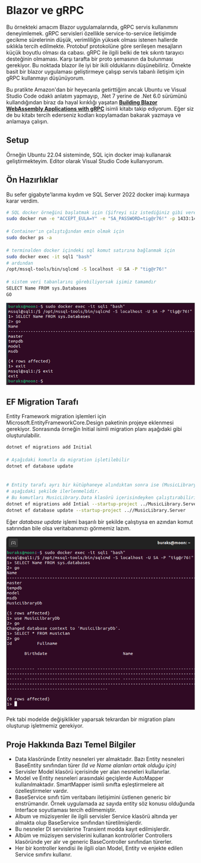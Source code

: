 # Blazor ve gRPC

Bu örnekteki amacım Blazor uygulamalarında, gRPC servis kullanımını deneyimlemek. gRPC servisleri özellikle service-to-service iletişimde gecikme sürelerinin düşük, verimliliğin yüksek olması istenen hallerde sıklıkla tercih edilmekte. Protobuf protokolüne göre serileşen mesajların küçük boyutlu olması da cabası. gRPC ile ilgili belki de tek sıkıntı tarayıcı desteğinin olmaması. Karşı tarafta bir proto şemasının da bulunması gerekiyor. Bu noktada blazor ile iyi bir ikili olduklarını düşünebiliriz. Örnekte basit bir blazor uygulaması geliştirmeye çalışıp servis tabanlı iletişim için gRPC kullanmayı düşünüyorum. 

Bu pratikte Amazon'dan bir heyecanla getirttiğim ancak Ubuntu ve Visual Studio Code odaklı anlatım yapmayıp, .Net 7 yerine de .Net 6.0 sürümünü kullandığından biraz da hayal kırıklığı yaşatan [**Building Blazor WebAssembly Applications with gRPC**](https://www.amazon.com.tr/Building-Blazor-WebAssembly-Applications-gRPC/dp/1804610550/ref=sr_1_1?__mk_tr_TR=%C3%85M%C3%85%C5%BD%C3%95%C3%91&crid=4X7VJ223EWP1&keywords=building+blazor+webassembly+applications+with+grpc&qid=1680897411&sprefix=building+blazor+webassembly+applications+with+grpc%2Caps%2C117&sr=8-1) isimli kitabı takip ediyorum. Eğer siz de bu kitabı tercih ederseniz kodları kopylamadan bakarak yazmaya ve anlamaya çalışın.

## Setup

Örneğin Ubuntu 22.04 sisteminde, SQL için docker imajı kullanarak geliştirmekteyim. Editor olarak Visual Studio Code kullanıyorum.

## Ön Hazırlıklar

Bu sefer gigabyte'larıma kıydım ve SQL Server 2022 docker imajı kurmaya karar verdim.

```bash
# SQL docker örneğini başlatmak için (Şifreyi siz istediğiniz gibi verebilir veya aynısını kullanabilirsiniz)
sudo docker run -e "ACCEPT_EULA=Y" -e "SA_PASSWORD=tig@r76!" -p 1433:1433 --name sql1 --hostname sql1 -d mcr.microsoft.com/mssql/server:2022-latest

# Container'ın çalıştığından emin olmak için
sudo docker ps -a

# terminalden docker içindeki sql komut satırına bağlanmak için
sudo docker exec -it sql1 "bash"
# ardından
/opt/mssql-tools/bin/sqlcmd -S localhost -U SA -P "tig@r76!"

# sistem veri tabanlarını görebiliyorsak işimiz tamamdır
SELECT Name FROM sys.Databases
GO
```

![assets/sql_cmd_01.png](assets/sql_cmd_01.png)

## EF Migration Tarafı

Entity Framework migration işlemleri için Microsoft.EntityFrameworkCore.Design paketinin projeye eklenmesi gerekiyor. Sonrasında örneğin Initial isimli migration planı aşağıdaki gibi oluşturulabilir.

```bash
dotnet ef migrations add Initial

# Aşağıdaki komutla da migration işletilebilir
dotnet ef database update


# Entity tarafı ayrı bir kütüphaneye alındıktan sonra ise (MusicLibrary.Data)
# aşağıdaki şekilde ilerlenmelidir.
# Bu komutları MusicLibrary.Data klasörü içerisindeyken çalıştırabiliriz.
dotnet ef migrations add Intial --startup-project ../MusicLibrary.Server
dotnet ef database update --startup-project ..//MusicLibrary.Server
```

Eğer _database update_ işlemi başarılı bir şekilde çalıştıysa en azından komut satırından bile olsa veritabanımızı görmemiz lazım.

![assets/sql_cmd_02.png](assets/sql_cmd_02.png)

Pek tabi modelde değişiklikler yaparsak tekrardan bir migration planı oluşturup işletmemiz gerekiyor.

## Proje Hakkında Bazı Temel Bilgiler

- Data klasöründe Entity nesneleri yer almaktadır. Bazı Entity nesneleri BaseEntity sınıfından türer _(Id ve Name alanları ortak olduğu için)_
- Servisler Model klasörü içerisinde yer alan nesneleri kullanırlar.
- Model ve Entity nesneleri arasındaki geçişlerde AutoMapper kullanılmaktadır. SmartMapper isimli sınıfta eşleştirmelere ait özelleştirmeler vardır.
- BaseService sınıfı tüm veritabanı iletişimini üstlenen generic bir enstrümandır. Örnek uygulamada az sayıda entity söz konusu olduğunda Interface soyutlaması tercih edilmemiştir.
- Album ve müzisyenler ile ilgili servisler Service klasörü altında yer almakta olup BaseService sınıfından türetilmişlerdir.
- Bu nesneler DI servislerine Transient modda kayıt edilmişlerdir.
- Albüm ve müzisyen servislerini kullanan kontrolörler Controllers klasöründe yer alır ve generic BaseController sınıfından türerler.
- Her bir kontroller kendisi ile ilgili olan Model, Entity ve enjekte edilen Service sınıfını kullanır.